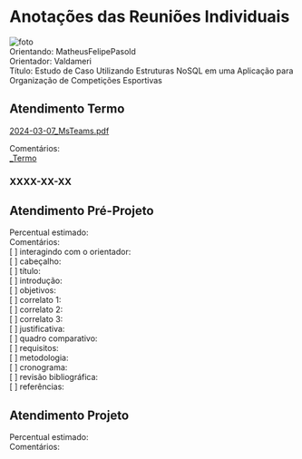 # Anotações das Reuniões Individuais  

![foto](foto.png "foto")  
Orientando: MatheusFelipePasold  
Orientador: Valdameri  
Título: Estudo de Caso Utilizando Estruturas NoSQL em uma Aplicação para Organização de Competições Esportivas  

## Atendimento Termo  

[2024-03-07_MsTeams.pdf](2024-03-07_MsTeams.pdf)  

Comentários:  
[_Termo](_Termo.pdf "_Termo")  

### XXXX-XX-XX

## Atendimento Pré-Projeto  

Percentual estimado:  
Comentários:  
[ ] interagindo com o orientador:  
[ ] cabeçalho:  
[ ] título:  
[ ] introdução:  
[ ] objetivos:  
[ ] correlato 1:  
[ ] correlato 2:  
[ ] correlato 3:  
[ ] justificativa:  
[ ] quadro comparativo:  
[ ] requisitos:  
[ ] metodologia:  
[ ] cronograma:  
[ ] revisão bibliográfica:  
[ ] referências:  

## Atendimento Projeto  

Percentual estimado:  
Comentários:  

